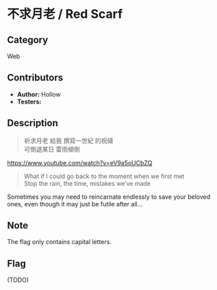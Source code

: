 # 不求月老 / Red Scarf

## Category

Web

## Contributors

-   **Author:** Hollow
-   **Testers:** 

## Description

> 祈求月老 給我 撰寫一世紀 的祝禱  
> 可倒退某日 雷雨傾倒

https://www.youtube.com/watch?v=eV9a5oUCbZQ

> What if I could go back to the moment when we first met   
> Stop the rain, the time, mistakes we’ve made

Sometimes you may need to reincarnate endlessly to save your beloved ones, even though it may just be futile after all...

## Note

The flag only contains capital letters.

## Flag

(TODO)
